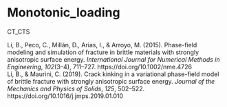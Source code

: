 # Monotonic_loading
CT_CTS
<div class="csl-entry">Li, B., Peco, C., Millán, D., Arias, I., &#38; Arroyo, M. (2015). Phase-field modeling and simulation of fracture in brittle materials with strongly anisotropic surface energy. <i>International Journal for Numerical Methods in Engineering</i>, <i>102</i>(3–4), 711–727. https://doi.org/10.1002/nme.4726</div>

<div class="csl-entry">Li, B., &#38; Maurini, C. (2019). Crack kinking in a variational phase-field model of brittle fracture with strongly anisotropic surface energy. <i>Journal of the Mechanics and Physics of Solids</i>, <i>125</i>, 502–522. https://doi.org/10.1016/j.jmps.2019.01.010</div>
